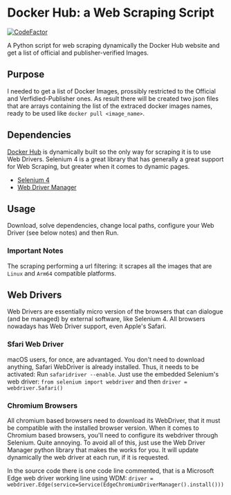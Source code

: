 # Docker Hub: a Web Scraping Script

[![CodeFactor](https://www.codefactor.io/repository/github/pilo1996/docker-hub-web-scraping-script/badge)](https://www.codefactor.io/repository/github/pilo1996/docker-hub-web-scraping-script)

A Python script for web scraping dynamically the Docker Hub website and get a list of official and publisher-verified Images.

## Purpose
I needed to get a list of Docker Images, prossibly restricted to the Official and Verfidied-Publisher ones.
As result there will be created two json files that are arrays containing the list of the extraced docker images names, ready to be used like `docker pull <image_name>`.

## Dependencies
[Docker Hub]() is dynamically built so the only way for scraping it is to use Web Drivers. 
Selenium 4 is a great library that has generally a great support for Web Scraping, but greater when it comes to dynamic pages.

- [Selenium 4](https://www.selenium.dev/)
- [Web Driver Manager](https://github.com/SergeyPirogov/webdriver_manager)

## Usage
Download, solve dependencies, change local paths, configure your Web Driver (see below notes) and then Run.

### Important Notes
The scraping performing a url filtering: it scrapes all the images that are `Linux` and `Arm64` compatible platforms.

## Web Drivers
Web Drivers are essentially micro version of the browsers that can dialogue (and be managed) by external software, like Selenium 4. 
All browsers nowadays has Web Driver support, even Apple's Safari.

### Sfari Web Driver
macOS users, for once, are advantaged. You don't need to download anything, Safari WebDriver is already installed.
Thus, it needs to be activated: Run `safaridriver --enable`.
Just use the embedded Selenium's web driver:
`from selenium import webdriver` and then `driver = webdriver.Safari()`

### Chromium Browsers
All chromium based browsers need to download its WebDriver, that it must be compatible with the installed browser version. 
When it comes to Chromium based browsers, you'll need to configure its webdriver through Selenium. Quite annoying.
To avoid all of this, just use the Web Driver Manager python library that makes the works for you. It will update dynamically the web driver at each run, if it is requested.

In the source code there is one code line commented, that is a Microsoft Edge web driver working line using WDM:
`driver = webdriver.Edge(service=Service(EdgeChromiumDriverManager().install()))`
